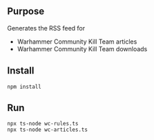 ## Purpose
Generates the RSS feed for 
- Warhammer Community Kill Team articles
- Warhammer Community Kill Team downloads

## Install
```
npm install
```
## Run
```
npx ts-node wc-rules.ts
npx ts-node wc-articles.ts
```